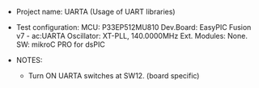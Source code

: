  * Project name:
     UARTA (Usage of UART libraries)
   
 * Test configuration:
     MCU:             P33EP512MU810
     Dev.Board:       EasyPIC Fusion v7 - ac:UARTA
     Oscillator:      XT-PLL, 140.0000MHz
     Ext. Modules:    None.
     SW:              mikroC PRO for dsPIC
 * NOTES:
     - Turn ON UARTA switches at SW12. (board specific)
 

